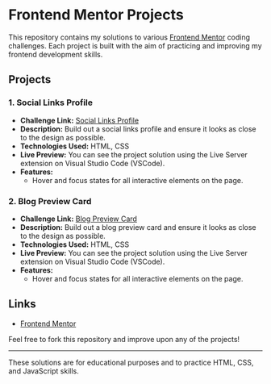 # Frontend Mentor Projects

This repository contains my solutions to various [Frontend Mentor](https://www.frontendmentor.io/) coding challenges. Each project is built with the aim of practicing and improving my frontend development skills.

## Projects

### 1. Social Links Profile
- **Challenge Link:** [Social Links Profile](https://www.frontendmentor.io/challenges/social-links-profile-UG32l9m6dQ)
- **Description:** Build out a social links profile and ensure it looks as close to the design as possible.
- **Technologies Used:** HTML, CSS
- **Live Preview:** You can see the project solution using the Live Server extension on Visual Studio Code (VSCode).
- **Features:**
  - Hover and focus states for all interactive elements on the page.

### 2. Blog Preview Card
- **Challenge Link:** [Blog Preview Card](https://www.frontendmentor.io/challenges/blog-preview-card-ckPaj01IcS)
- **Description:** Build out a blog preview card and ensure it looks as close to the design as possible.
- **Technologies Used:** HTML, CSS
- **Live Preview:** You can see the project solution using the Live Server extension on Visual Studio Code (VSCode).
- **Features:**
  - Hover and focus states for all interactive elements on the page.

## Links

- [Frontend Mentor](https://www.frontendmentor.io/)

Feel free to fork this repository and improve upon any of the projects!

---

These solutions are for educational purposes and to practice HTML, CSS, and JavaScript skills.
